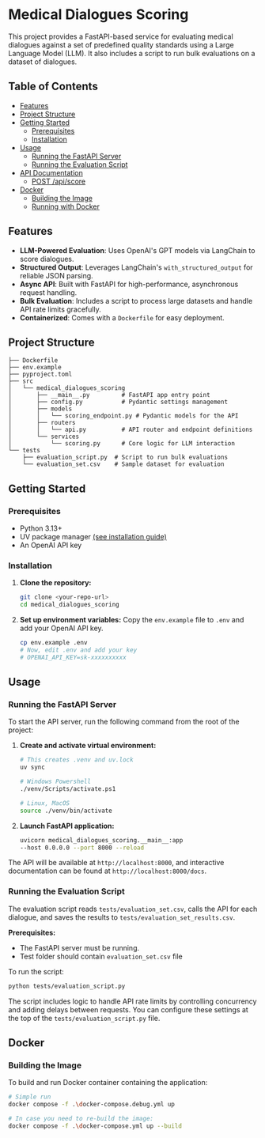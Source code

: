# Medical Dialogues Scoring

This project provides a FastAPI-based service for evaluating medical dialogues against a set of predefined quality standards using a Large Language Model (LLM). It also includes a script to run bulk evaluations on a dataset of dialogues.

## Table of Contents

- [Features](#features)
- [Project Structure](#project-structure)
- [Getting Started](#getting-started)
  - [Prerequisites](#prerequisites)
  - [Installation](#installation)
- [Usage](#usage)
  - [Running the FastAPI Server](#running-the-fastapi-server)
  - [Running the Evaluation Script](#running-the-evaluation-script)
- [API Documentation](#api-documentation)
  - [POST /api/score](#post-apiscore)
- [Docker](#docker)
  - [Building the Image](#building-the-image)
  - [Running with Docker](#running-with-docker)

## Features

- **LLM-Powered Evaluation**: Uses OpenAI's GPT models via LangChain to score dialogues.
- **Structured Output**: Leverages LangChain's `with_structured_output` for reliable JSON parsing.
- **Async API**: Built with FastAPI for high-performance, asynchronous request handling.
- **Bulk Evaluation**: Includes a script to process large datasets and handle API rate limits gracefully.
- **Containerized**: Comes with a `Dockerfile` for easy deployment.

## Project Structure

```
├── Dockerfile
├── env.example
├── pyproject.toml
├── src
│   └── medical_dialogues_scoring
│       ├── __main__.py         # FastAPI app entry point
│       ├── config.py           # Pydantic settings management
│       ├── models
│       │   └── scoring_endpoint.py # Pydantic models for the API
│       ├── routers
│       │   └── api.py          # API router and endpoint definitions
│       └── services
│           └── scoring.py      # Core logic for LLM interaction
└── tests
    ├── evaluation_script.py  # Script to run bulk evaluations
    └── evaluation_set.csv    # Sample dataset for evaluation
```

## Getting Started

### Prerequisites

- Python 3.13+
- UV package manager [(see installation guide)](https://docs.astral.sh/uv/#installation)
- An OpenAI API key

### Installation

1.  **Clone the repository:**
    ```bash
    git clone <your-repo-url>
    cd medical_dialogues_scoring
    ```

2.  **Set up environment variables:**
    Copy the `env.example` file to `.env` and add your OpenAI API key.
    ```bash
    cp env.example .env
    # Now, edit .env and add your key
    # OPENAI_API_KEY=sk-xxxxxxxxxx
    ```

## Usage

### Running the FastAPI Server

To start the API server, run the following command from the root of the project:

1.  **Create and activate virtual environment:**
    ```bash
    # This creates .venv and uv.lock
    uv sync
    
    # Windows Powershell
    ./venv/Scripts/activate.ps1

    # Linux, MacOS
    source ./venv/bin/activate
    ```

2. **Launch FastAPI application:**
    ```bash
    uvicorn medical_dialogues_scoring.__main__:app 
    --host 0.0.0.0 --port 8000 --reload
    ```

The API will be available at `http://localhost:8000`, and interactive documentation can be found at `http://localhost:8000/docs`.

### Running the Evaluation Script

The evaluation script reads `tests/evaluation_set.csv`, calls the API for each dialogue, and saves the results to `tests/evaluation_set_results.csv`.

**Prerequisites:**
- The FastAPI server must be running.
- Test folder should contain `evaluation_set.csv` file

To run the script:
```bash
python tests/evaluation_script.py
```
The script includes logic to handle API rate limits by controlling concurrency and adding delays between requests. You can configure these settings at the top of the `tests/evaluation_script.py` file.

## Docker

### Building the Image

To build and run Docker container containing the application:
```bash
# Simple run
docker compose -f .\docker-compose.debug.yml up

# In case you need to re-build the image:
docker compose -f .\docker-compose.yml up --build
```

